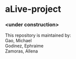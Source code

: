 # aLive-project
### &lt;under construction>  
  
This repository is maintained by:  
Gao, Michael  
Godinez, Ephraime  
Zamoras, Allena
